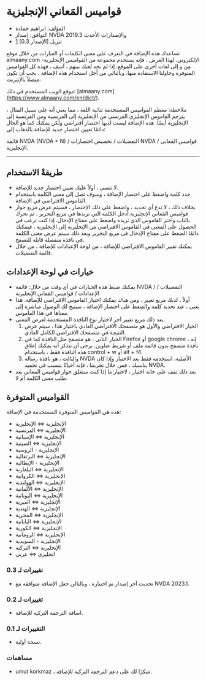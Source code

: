 # قواميس المَعاني الإنجليزية #

* المؤلف: ابراهيم حمادة
* التوافق: إصدار NVDA 2019.3 والإصدارات الأحدث
* تنزيل [الإصدار 0.3] [1]

تساعدك هذه الإضافة في التعرف على معنى الكلمات أو العبارات من خلال موقع almaany.com الإلكتروني.
لهذا الغرض ، فإنه يستخدم مجموعة من القواميس الإنجليزية-مِن و إلى لغات أخرى على الموقع.
إذا لم تجد لغتك بينهم ، آسف ، فهذه كل القواميس المتوفرة وحاولنا الاستفادة منها.
وبالتالي من أجل استخدام هذه الإضافة ، يجب أن تكون متصلاً بالإنترنت.

موقع الويب المستخدم في ذلك:
[almaany.com] (https://www.almaany.com/en/dict/).

ملاحظة: معظم القواميس المستخدمة ثنائية اللغة ، مما يعني أنه على سبيل المثال ، يترجم القاموس الإنجليزي الفرنسي من الإنجليزية إلى الفرنسية ومن الفرنسية إلى الإنجليزية أيضًا.
هذه الإضافة ليست لديها اختصار افتراضي
ولكن يمكنك كما هو الحال دائمًا تعيين اختصار جديد  للإضافة بالذهاب إلى:

قائمة NVDA (NVDA + N) / التفضيلات / تخصيص اختصارات NVDA / قواميس المَعاني الإنجليزية.

***

## طريقةْ الاستخدام

* لا تنسى ، أولاً عليك تعيين اختصار جديد للإضافة.
* حدد كلمة واضغط على اختصار الإضافة ، وسوف تصل إلى معنى الكلمة باستخدام القاموس الافتراضي في الإضافة.
* بخلاف ذلك ، لا تدع أي تحديد ، واضغط على ذلك الإختصار ، فسيتم عرض مربع حوار قواميس المَعاني الإنجليزية
أدخل الكلمة التي تريدها في مربع التحرير ، ثم تحرك بالتاب واختر القاموس الذي تريده واضغط على مفتاح الإدخال.
إذا كنت ترغب في الحصول على المعنى في القاموس الافتراضي من الإنجليزية إلى الإنجليزية ، فيمكنك دائمًا الضغط على مفتاح الإدخال في مربع التحرير وبعد ذلك سيتم عرض معنى الكلمة في نافذة منفصلة قابلة للتصفح.
* يمكنك تغيير القاموس الافتراضي للإضافة ، من لوحة الإعدادات للإضافة ، من خلال قائمة التفضيلات.

## خيارات في لوحة الإعدادات ##

* يمكنك ضبط هذه الخيارات في أي وقت من خلال:
قائمة NVDA / التفضيلات / الإعدادات / قواميس المَعاني الإنجليزية
* أولاً ، لديك مربع تغيير ، ومن هناك يمكنك اختيار القاموس الافتراضي للإضافة.
هذا يعني ، عند تحديد كلمة والضغط على اختصار الإضافة ، سيتيح لك الوصول مباشرة إلى معناها في هذا القاموس.
* بعد ذلك مربع تغيير آخر لاختيار نوع النافذة المستخدمة لعرض المعنى.
    1. الخيار الافتراضي والأول هو متصفحك الافتراضي العادي
باختيار هذا ، سيتم عرض النتيجة في متصفحك الافتراضي الكامل العادي.
    2. الخيار الثاني ، هو متصفح مثل النافذة كما في Firefox أو google chrome ، إنه نافذة متصفح بدون قائمة ملف أو شريط عناوين.
يرجى أن تتذكر أنه يمكنك إغلاق هذه النافذة فقط ، باستخدام control + w أو alt + f4.
    3. والثالث ، هو نافذة رسالة NVDA الأصلية، استخدمه فقط بعد الاختبار وإذا كان يناسبك ، فمن خلال تجربتنا ، فإنه أحيانًا يتسبب في تجميد NVDA.
* بعد ذلك تقف على خانة اختيار ، لاختيار ما إذا كنت ستغلق حوار قواميس المعاني بعد طلب معنى الكلمة أم لا.
 
## القواميس المتوفرة ##
 
  هذه هي القواميس المتوفرة المستخدمة في الإضافة:
 
  * الإنجليزية ⇔ الإنجليزية
* الإنجليزية ⇔ الفرنسية
* الإنجليزية ⇔ الإسبانية
* الإنجليزية ⇔ الصينية
* الإنجليزية - الروسية
* الإنجليزية ⇔ البرتغالية
* الإنجليزية - الإيطالية
* الإنجليزية ⇔ البلغارية
* الإنجليزية ⇔ الكرواتية
* الإنجليزية ⇔ الهولندية
* الإنجليزية ⇔ الألمانية
* الإنجليزية ⇔ اليونانية
* الإنجليزية ⇔ العبرية
* الإنجليزية ⇔ الهندية
* الإنجليزية ⇔ المجرية
* الإنجليزية ⇔ اليابانية
* الإنجليزية ⇔ الكورية
* الإنجليزية ⇔ الرومانية
* الإنجليزية - السويدية
* الإنجليزية ⇔ التركية
* انجليزي ⇔ عربي

### تغييرات لـ 0.3 ###

* تحديث آخر إصدار تم اختباره ، وبالتالي جعل الإضافة متوافقة مع NVDA 2023.1.

### تغييرات لـ 0.2 ###

* اضافة الترجمة التركية للإضافة.

### التغييرات لـ 0.1 ###

*	نسخة أولية.

### مساهمات ###

* umut korkmaz ، شكرًا لك على دعم الترجمة التركية للإضافة.

[1]: https://github.com/ibrahim-s/almaanyEnglishDictionaries/releases/download/0.3/almaanyEnglishDictionaries-0.3.nvda-addon
